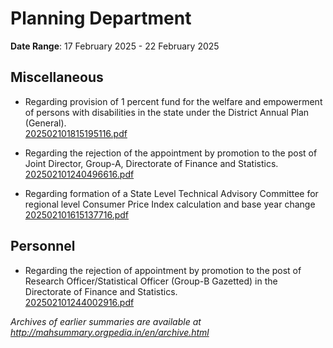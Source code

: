# Planning Department

**Date Range**: 17 February 2025 - 22 February 2025


## Miscellaneous
- Regarding provision of 1 percent fund for the welfare and empowerment of persons with disabilities in the state under the District Annual Plan (General).\
  [202502101815195116.pdf](https://gr.maharashtra.gov.in/Site/Upload/Government%20Resolutions/English/202502101815195116.pdf)

- Regarding the rejection of the appointment by promotion to the post of Joint Director, Group-A, Directorate of Finance and Statistics.\
  [202502101240496616.pdf](https://gr.maharashtra.gov.in/Site/Upload/Government%20Resolutions/English/202502101240496616.pdf)

- Regarding formation of a State Level Technical Advisory Committee for regional level Consumer Price Index calculation and base year change\
  [202502101615137716.pdf](https://gr.maharashtra.gov.in/Site/Upload/Government%20Resolutions/English/202502101615137716.pdf)

## Personnel
- Regarding the rejection of appointment by promotion to the post of Research Officer/Statistical Officer (Group-B Gazetted) in the Directorate of Finance and Statistics.\
  [202502101244002916.pdf](https://gr.maharashtra.gov.in/Site/Upload/Government%20Resolutions/English/202502101244002916.pdf)


*Archives of earlier summaries are available at http://mahsummary.orgpedia.in/en/archive.html*